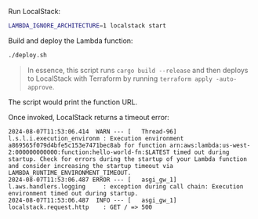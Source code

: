 Run LocalStack:

```sh
LAMBDA_IGNORE_ARCHITECTURE=1 localstack start
```

Build and deploy the Lambda function:

```sh
./deploy.sh
```

> In essence, this script runs `cargo build --release` and then deploys to LocalStack with Terraform by running `terraform apply -auto-approve`.

The script would print the function URL.

Once invoked, LocalStack returns a timeout error:

```
2024-08-07T11:53:06.414  WARN --- [   Thread-96] l.s.l.i.execution_environm : Execution environment a869565f079d4bfe5c153e7471bec8ab for function arn:aws:lambda:us-west-2:000000000000:function:hello-world-fn:$LATEST timed out during startup. Check for errors during the startup of your Lambda function and consider increasing the startup timeout via LAMBDA_RUNTIME_ENVIRONMENT_TIMEOUT.
2024-08-07T11:53:06.487 ERROR --- [   asgi_gw_1] l.aws.handlers.logging     : exception during call chain: Execution environment timed out during startup.
2024-08-07T11:53:06.487  INFO --- [   asgi_gw_1] localstack.request.http    : GET / => 500
```
